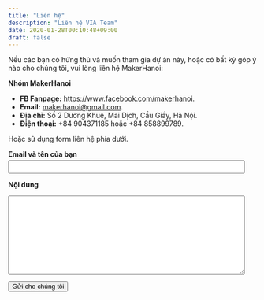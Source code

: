 ```yaml
---
title: "Liên hệ"
description: "Liên hệ VIA Team"
date: 2020-01-28T00:10:48+09:00
draft: false
---
```


Nếu các bạn có hứng thú và muốn tham gia dự án này, hoặc có bất kỳ góp ý nào cho chúng tôi, vui lòng liên hệ MakerHanoi:

**Nhóm MakerHanoi**

- **FB Fanpage:** <https://www.facebook.com/makerhanoi>.
- **Email:** makerhanoi@gmail.com.
- **Địa chỉ:** Số 2 Dương Khuê, Mai Dịch, Cầu Giấy, Hà Nội.
- **Điện thoại:** +84 904371185 hoặc +84 858899789.

Hoặc sử dụng form liên hệ phía dưới.


<form id="contact-form"
  action="https://formspree.io/f/meqpylya"
  method="POST">

<b>Email và tên của bạn</b>
<input class="input" type="email" name="_replyto">

<b>Nội dung</b>
<textarea class="input" name="message"></textarea>

  <button type="submit" class="button">Gửi cho chúng tôi</button>
</form>

<style>
    #contact-form {
    }
    #contact-form input, #contact-form textarea {
        display: block;
        max-width: 100%;
        width: 30rem;
        margin-top: 0.25rem;
        margin-bottom: 0.5rem;
        padding: 0.25rem;
    }
    #contact-form textarea {
        height: 10rem;
    }
</style>

